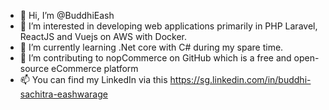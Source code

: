 - 👋 Hi, I’m @BuddhiEash
- 👀 I’m interested in developing web applications primarily in PHP Laravel, ReactJS and Vuejs on AWS with Docker.
- 🌱 I’m currently learning .Net core with C# during my spare time.
- 💞️ I’m contributing to nopCommerce on GitHub which is a free and open-source eCommerce platform
- 📫 You can find my LinkedIn via this https://sg.linkedin.com/in/buddhi-sachitra-eashwarage

<!---
BuddhiEash/BuddhiEash is a ✨ special ✨ repository because its `README.md` (this file) appears on your GitHub profile.
You can click the Preview link to take a look at your changes.
--->
